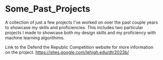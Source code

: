 # Some_Past_Projects
A collection of just a few projects I've worked on over the past couple years to showcase my skills
and proficiencies. This includes two particular projects I made to showcase both my design skills and 
my proficiency with machine learning algorithims.

Link to the Defend the Republic Competition website for more information on the project. 
https://sites.google.com/lehigh.edu/dtr2023b/
